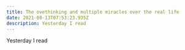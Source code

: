 ```yaml
---
title: The ovethinking and multiple miracles over the real life
date: 2021-08-13T07:53:23.935Z
description: Yesterday I read
---
```

Yesterday I read
